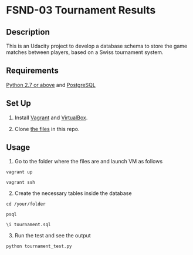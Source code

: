 # FSND-03 Tournament Results


## Description
This is an Udacity project to develop a database schema to store the game matches between players, based on a Swiss tournament system.


## Requirements
[Python 2.7 or above](https://www.python.org/) and
[PostgreSQL](http://www.postgresql.org/)


## Set Up
1. Install [Vagrant](https://www.vagrantup.com/) and [VirtualBox](https://www.virtualbox.org/).

2. Clone [the files](https://github.com/ayrka39/FSDN-3Tournament.git) in this repo.


## Usage

1. Go to the folder where the files are and launch VM as follows

  `vagrant up`

  `vagrant ssh`

2. Create the necessary tables inside the database

  `cd /your/folder`

  `psql`

  `\i tournament.sql`

3. Run the test and see the output

  `python tournament_test.py`
